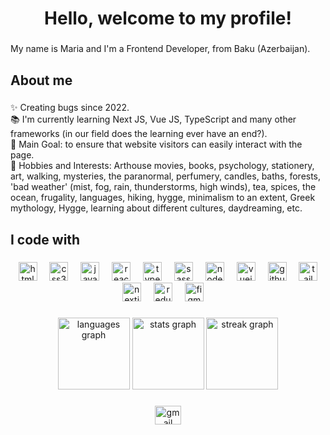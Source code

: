 <h1 align="center">Hello, welcome to my profile!</h1>
 
###
 
<p align="left">My name is Maria and I'm a Frontend Developer, from Baku (Azerbaijan).</p>
 
###
 
<h2 align="left">About me</h2>
 
###
 
<p align="left">✨ Creating bugs since 2022.<br>📚 I'm currently learning Next JS, Vue JS, TypeScript and many other frameworks (in our field does the learning ever have an end?).<br>🎯 Main Goal: to ensure that website visitors can easily interact with the page.<br>🎲 Hobbies and Interests: Arthouse movies, books, psychology, stationery, art, walking, mysteries, the paranormal, perfumery, candles, baths, forests, 'bad weather' (mist, fog, rain, thunderstorms, high winds),  tea, spices, the ocean, frugality, languages,  hiking, hygge, minimalism to an extent, Greek mythology, Hygge, learning about different cultures, daydreaming, etc.</p>
 
###
 
<h2 align="left">I code with</h2>
 
###
 
<div align="center">
<img src="https://cdn.jsdelivr.net/gh/devicons/devicon/icons/html5/html5-original.svg" height="30" alt="html5 logo"  />
<img width="12" />
<img src="https://cdn.jsdelivr.net/gh/devicons/devicon/icons/css3/css3-original.svg" height="30" alt="css3 logo"  />
<img width="12" />
<img src="https://cdn.jsdelivr.net/gh/devicons/devicon/icons/javascript/javascript-original.svg" height="30" alt="javascript logo"  />
<img width="12" />
<img src="https://cdn.jsdelivr.net/gh/devicons/devicon/icons/react/react-original.svg" height="30" alt="react logo"  />
<img width="12" />
<img src="https://cdn.jsdelivr.net/gh/devicons/devicon/icons/typescript/typescript-original.svg" height="30" alt="typescript logo"  />
<img width="12" />
<img src="https://cdn.jsdelivr.net/gh/devicons/devicon/icons/sass/sass-original.svg" height="30" alt="sass logo"  />
<img width="12" />
<img src="https://cdn.jsdelivr.net/gh/devicons/devicon/icons/nodejs/nodejs-original.svg" height="30" alt="nodejs logo"  />
<img width="12" />
<img src="https://cdn.jsdelivr.net/gh/devicons/devicon/icons/vuejs/vuejs-original.svg" height="30" alt="vuejs logo"  />
<img width="12" />
<img src="https://cdn.jsdelivr.net/gh/devicons/devicon/icons/github/github-original.svg" height="30" alt="github logo"  />
<img width="12" />
<img src="https://cdn.jsdelivr.net/gh/devicons/devicon/icons/tailwindcss/tailwindcss-original-wordmark.svg" height="30" alt="tailwindcss logo"  />
<img src="https://cdn.jsdelivr.net/gh/devicons/devicon/icons/nextjs/nextjs-original.svg" height="30" alt="nextjs logo"  />
<img width="12" />
<img src="https://cdn.jsdelivr.net/gh/devicons/devicon/icons/redux/redux-original.svg" height="30" alt="redux logo"  />
<img width="12" />
<img src="https://cdn.jsdelivr.net/gh/devicons/devicon/icons/figma/figma-original.svg" height="30" alt="figma logo"  />
<img width="12" />
</div>
 
###
 
<div align="left">
</div>
 
###
 
<div align="center">
<img src="https://github-readme-stats.vercel.app/api/top-langs?username=MariaAbba&locale=en&hide_title=false&layout=compact&card_width=320&langs_count=5&theme=dracula&hide_border=false&order=2" height="115" alt="languages graph"  /> 
<img src="https://github-readme-stats.vercel.app/api?username=MariaAbba&hide_title=false&hide_rank=false&show_icons=true&include_all_commits=true&count_private=true&disable_animations=false&theme=dracula&locale=en&hide_border=false&order=1" height="115" alt="stats graph"  /> 
<img src="https://streak-stats.demolab.com?user=MariaAbba&locale=en&mode=daily&theme=dracula&hide_border=false&border_radius=5&order=3" height="115" alt="streak graph"  />
<!--<img src="https://github-readme-activity-graph.vercel.app/graph?username=MariaAbba&radius=16&theme=react&area=true&order=5" height="150" alt="activity-graph graph"  /> -->
</div>
 
###
 
<div align="center">
<a href="mailto:mariya.abbasova@gmail.com">
<img src="https://raw.githubusercontent.com/maurodesouza/profile-readme-generator/master/src/assets/icons/social/gmail/default.svg" width="42" height="30" alt="gmail logo"  />
</a>
<!--  <a href="https://t.me/MaryBondM">
<img src="https://raw.githubusercontent.com/maurodesouza/profile-readme-generator/master/src/assets/icons/social/telegram/default.svg" width="42" height="30" alt="telegram logo"  />
</a> -->
 
</div>
 
###
